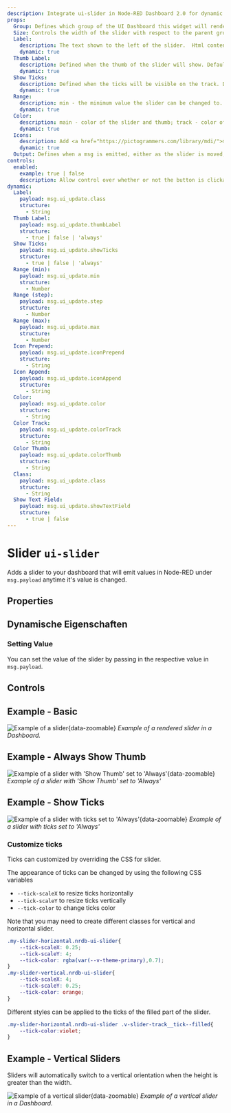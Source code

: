 ```yaml
---
description: Integrate ui-slider in Node-RED Dashboard 2.0 for dynamic value input through a simple sliding mechanism.
props:
  Group: Defines which group of the UI Dashboard this widget will render in.
  Size: Controls the width of the slider with respect to the parent group. Maximum value is the width of the group.
  Label:
    description: The text shown to the left of the slider.  Html content is allowed.
    dynamic: true
  Thumb Label:
    description: Defined when the thumb of the slider will show. Defaults to 'On Drag'.
    dynamic: true
  Show Ticks:
    description: Defined when the ticks will be visible on the track. Defaults to 'Always'.
    dynamic: true
  Range:
    description: min - the minimum value the slider can be changed to.  When min > max then the slider will be reversed.; max - the maximum value the slider can be changed to; step - the increment/decrement value when the slider is moved.
    dynamic: true
  Color:
    description: main - color of the slider and thumb; track - color of the slider track; thumb - color of the handle. It could be the name of a color (red, green, blue, ...) or a Hex color code (#b5b5b5).
    dynamic: true
  Icons:
    description: Add <a href="https://pictogrammers.com/library/mdi/">mdi icon</a> before and after the slider. For example, "minus". There is no need to include the "mdi-" prefix, just the name of the icon.
    dynamic: true
  Output: Defines when a msg is emitted, either as the slider is moved, or as the slider is released.
controls:
  enabled:
    example: true | false
    description: Allow control over whether or not the button is clickable.
dynamic:
  Label:
    payload: msg.ui_update.class
    structure:
      - String
  Thumb Label:
    payload: msg.ui_update.thumbLabel
    structure:
      - true | false | 'always'
  Show Ticks:
    payload: msg.ui_update.showTicks
    structure:
      - true | false | 'always'
  Range (min):
    payload: msg.ui_update.min
    structure:
      - Number
  Range (step):
    payload: msg.ui_update.step
    structure:
      - Number
  Range (max):
    payload: msg.ui_update.max
    structure:
      - Number
  Icon Prepend:
    payload: msg.ui_update.iconPrepend
    structure:
      - String
  Icon Append:
    payload: msg.ui_update.iconAppend
    structure:
      - String
  Color:
    payload: msg.ui_update.color
    structure:
      - String
  Color Track:
    payload: msg.ui_update.colorTrack
    structure:
      - String
  Color Thumb:
    payload: msg.ui_update.colorThumb
    structure:
      - String
  Class:
    payload: msg.ui_update.class
    structure:
      - String
  Show Text Field:
    payload: msg.ui_update.showTextField
    structure:
      - true | false
---
```


<script setup>
    import TryDemo from "./../../components/TryDemo.vue";
</script>

<TryDemo href="slider">

# Slider `ui-slider`

</TryDemo>

Adds a slider to your dashboard that will emit values in Node-RED under `msg.payload` anytime it's value is changed.

## Properties

<PropsTable/>

## Dynamische Eigenschaften

<DynamicPropsTable/>

### Setting Value

You can set the value of the slider by passing in the respective value in `msg.payload`.

## Controls

<ControlsTable/>

## Example - Basic

![Example of a slider](/images/node-examples/ui-slider.png "Example of a slider"){data-zoomable}
_Example of a rendered slider in a Dashboard._

## Example - Always Show Thumb

![Example of a slider with 'Show Thumb' set to 'Always'](/images/node-examples/ui-slider-thumb-always.png "Example of a slider with 'Show Thumb' set to 'Always'"){data-zoomable}
_Example of a slider with 'Show Thumb' set to 'Always'_

## Example - Show Ticks

![Example of a slider with ticks set to 'Always'](/images/node-examples/ui-slider-ticks.png "Example of a slider with ticks set to 'Always'"){data-zoomable}
_Example of a slider with ticks set to 'Always'_

### Customize ticks

Ticks can customized by overriding the CSS for slider.

The appearance of ticks can be changed by using the following CSS variables

- <code>--tick-scaleX</code> to resize ticks horizontally
- <code>--tick-scaleY</code> to resize ticks vertically
- <code>--tick-color</code> to change ticks color

Note that you may need to create different classes for vertical and horizontal slider.

```css
.my-slider-horizontal.nrdb-ui-slider{
    --tick-scaleX: 0.25;
    --tick-scaleY: 4;
    --tick-color: rgba(var(--v-theme-primary),0.7);
}
.my-slider-vertical.nrdb-ui-slider{
    --tick-scaleX: 4;
    --tick-scaleY: 0.25; 
    --tick-color: orange;
}
```

Different styles can be applied to the ticks of the filled part of the slider.

```css
.my-slider-horizontal.nrdb-ui-slider .v-slider-track__tick--filled{
    --tick-color:violet;
}
```

## Example - Vertical Sliders

Sliders will automatically switch to a vertical orientation when the height is greater than the width.

![Example of a vertical slider](/images/node-examples/ui-slider-vertical.png "Example of a vertical slider"){data-zoomable}
_Example of a vertical slider in a Dashboard._
